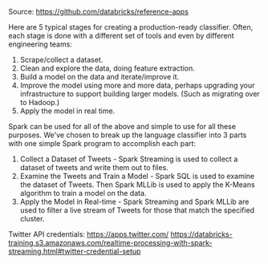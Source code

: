 Source: https://github.com/databricks/reference-apps

Here are 5 typical stages for creating a production-ready classifier. 
Often, each stage is done with a different set of tools and even by different engineering teams:

1. Scrape/collect a dataset.
2. Clean and explore the data, doing feature extraction.
3. Build a model on the data and iterate/improve it.
4. Improve the model using more and more data, perhaps upgrading your infrastructure to support building larger models. (Such as migrating over to Hadoop.)
5. Apply the model in real time.

Spark can be used for all of the above and simple to use for all these purposes. We've chosen to break up the language classifier into 3 parts with one simple Spark program to accomplish each part:

1. Collect a Dataset of Tweets - 
Spark Streaming is used to collect a dataset of tweets and write them out to files.
2. Examine the Tweets and Train a Model - 
Spark SQL is used to examine the dataset of Tweets. Then Spark MLLib is used to apply the K-Means algorithm to train a model on the data.
3. Apply the Model in Real-time - 
Spark Streaming and Spark MLLib are used to filter a live stream of Tweets for those that match the specified cluster.


Twitter API credentials: https://apps.twitter.com/
https://databricks-training.s3.amazonaws.com/realtime-processing-with-spark-streaming.html#twitter-credential-setup